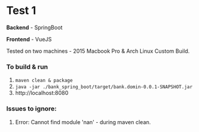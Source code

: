 # Test 1

**Backend** - SpringBoot

**Frontend** - VueJS

Tested on two machines - 2015 Macbook Pro & Arch Linux Custom Build.

### To build & run
1. ```maven clean & package```
2. ```java -jar ./bank_spring_boot/target/bank.domin-0.0.1-SNAPSHOT.jar```
3. http://localhost:8080

### Issues to ignore:
1. Error: Cannot find module 'nan'  - during maven clean.
